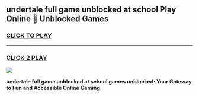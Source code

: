 
## undertale full game unblocked at school Play Online 👋 Unblocked Games
<h3>
<a href="https://news.freeplayer.one?title=undertale_full_game_unblocked_at_school&ref=17GH">CLICK TO PLAY</a></h3>
<hr>

<h3>
<a href="https://news.freeplayer.one?title=undertale_full_game_unblocked_at_school&ref=17GH">CLICK 2 PLAY</a>
  
</h3>

<a href="https://news.freeplayer.one?title=undertale_full_game_unblocked_at_school&ref=17GH/"><img src="https://clearcache.store/games.png"></a>


**undertale full game unblocked at school games unblocked: Your Gateway to Fun and Accessible Online Gaming**
